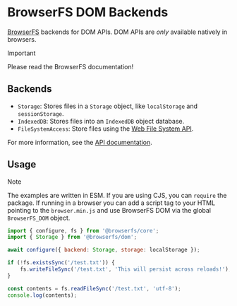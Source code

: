 # BrowserFS DOM Backends

[BrowserFS](https://github.com/browser-fs/core) backends for DOM APIs. DOM APIs are _only_ available natively in browsers.

> [!IMPORTANT]
> Please read the BrowserFS documentation!

## Backends

-   `Storage`: Stores files in a `Storage` object, like `localStorage` and `sessionStorage`.
-   `IndexedDB`: Stores files into an `IndexedDB` object database.
-   `FileSystemAccess`: Store files using the [Web File System API](https://developer.mozilla.org/Web/API/File_System_API).

For more information, see the [API documentation](https://browser-fs.github.io/dom).

## Usage

> [!NOTE]  
> The examples are written in ESM. If you are using CJS, you can `require` the package. If running in a browser you can add a script tag to your HTML pointing to the `browser.min.js` and use BrowserFS DOM via the global `BrowserFS_DOM` object.

```js
import { configure, fs } from '@browserfs/core';
import { Storage } from '@browserfs/dom';

await configure({ backend: Storage, storage: localStorage });

if (!fs.existsSync('/test.txt')) {
	fs.writeFileSync('/test.txt', 'This will persist across reloads!');
}

const contents = fs.readFileSync('/test.txt', 'utf-8');
console.log(contents);
```
